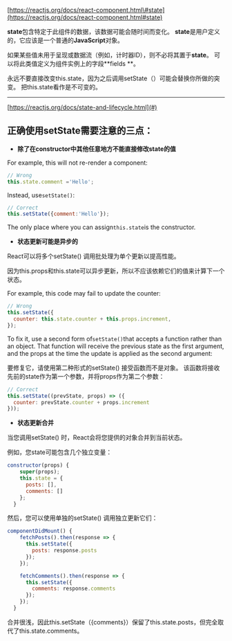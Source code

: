 [https://reactjs.org/docs/react-component.html\#state](https://reactjs.org/docs/react-component.html#state)

**state**包含特定于此组件的数据，该数据可能会随时间而变化。 **state**是用户定义的，它应该是一个普通的**JavaScript**对象。

如果某些值未用于呈现或数据流（例如，计时器ID），则不必将其置于**state**。 可以将此类值定义为组件实例上的字段**fields **。

永远不要直接改变this.state，因为之后调用setState（）可能会替换你所做的突变。 把this.state看作是不可变的。

---

[https://reactjs.org/docs/state-and-lifecycle.html](#)

## 正确使用setState需要注意的三点：

* **除了在constructor中其他任意地方不能直接修改state的值**

For example, this will not re-render a component:

```js
// Wrong
this.state.comment ='Hello';
```

Instead, use`setState()`:

```js
// Correct
this.setState({comment:'Hello'});
```

The only place where you can assign`this.state`is the constructor.

* **状态更新可能是异步的**

React可以将多个setState\(\) 调用批处理为单个更新以提高性能。

因为this.props和this.state可以异步更新，所以不应该依赖它们的值来计算下一个状态。

For example, this code may fail to update the counter:

```js
// Wrong
this.setState({
  counter: this.state.counter + this.props.increment,
});
```

To fix it, use a second form of`setState()`that accepts a function rather than an object. That function will receive the previous state as the first argument, and the props at the time the update is applied as the second argument:

要修复它，请使用第二种形式的setState\(\) 接受函数而不是对象。 该函数将接收先前的state作为第一个参数，并将props作为第二个参数：

```js
// Correct
this.setState((prevState, props) => ({
  counter: prevState.counter + props.increment
}));
```

* **状态更新合并**

当您调用setState\(\) 时，React会将您提供的对象合并到当前状态。

例如，您state可能包含几个独立变量：

```js
constructor(props) {
    super(props);
    this.state = {
      posts: [],
      comments: []
    };
  }
```

然后，您可以使用单独的setState\(\) 调用独立更新它们：

```js
componentDidMount() {
    fetchPosts().then(response => {
      this.setState({
        posts: response.posts
      });
    });

    fetchComments().then(response => {
      this.setState({
        comments: response.comments
      });
    });
  }
```

合并很浅，因此this.setState（{comments}）保留了this.state.posts，但完全取代了this.state.comments。

